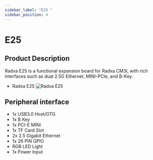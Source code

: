 ```yaml
---
sidebar_label: "E25 "
sidebar_position: 4
---
```


# E25

## Product Description

Radxa E25 is a functional expansion board for Radxa CM3I, with rich interfaces such as dual 2.5G Ethernet, MINI-PCIe, and B-Key.

- Radxa E25
  ![Radxa E25](/img/cm3i/e25/e25-overview.webp)

## Peripheral interface

- 1x USB3.0 Host/OTG
- 1x B Key
- 1x PCI-E MINI
- 1x TF Card Slot
- 2x 2.5 Gigabit Ethernet
- 1x 26 PIN GPIO
- RGB LED Light
- 1x Power Input
